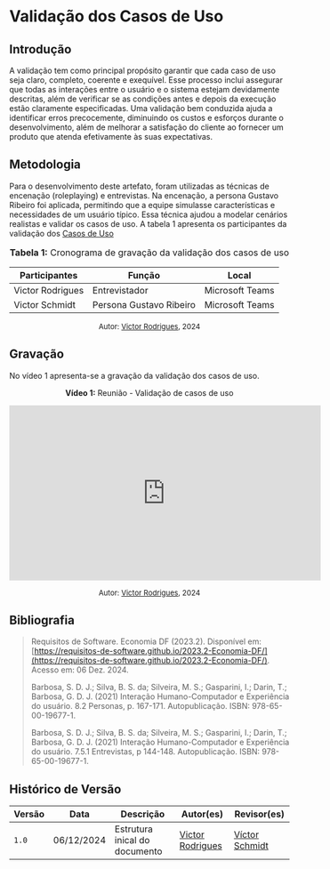 # Validação dos Casos de Uso

## Introdução

A validação tem como principal propósito garantir que cada caso de uso seja claro, completo, coerente e exequível. Esse processo inclui assegurar que todas as interações entre o usuário e o sistema estejam devidamente descritas, além de verificar se as condições antes e depois da execução estão claramente especificadas. Uma validação bem conduzida ajuda a identificar erros precocemente, diminuindo os custos e esforços durante o desenvolvimento, além de melhorar a satisfação do cliente ao fornecer um produto que atenda efetivamente às suas expectativas.

## Metodologia

Para o desenvolvimento deste artefato, foram utilizadas as técnicas de encenação (roleplaying) e entrevistas. Na encenação, a persona Gustavo Ribeiro foi aplicada, permitindo que a equipe simulasse características e necessidades de um usuário típico. Essa técnica ajudou a modelar cenários realistas e validar os casos de uso. A tabela 1 apresenta os participantes da validação dos [Casos de Uso](./casos-de-uso.md)

<center>
<font size="3"><p style="text-align: center"><b>Tabela 1:</b> Cronograma de gravação da validação dos casos de uso</p></font>

| Participantes | Função | Local      |
|---------------|--------|------------|
| Victor Rodrigues | Entrevistador | Microsoft Teams |
| Victor Schmidt | Persona Gustavo Ribeiro | Microsoft Teams |

<font size="2"><p style="text-align: center">Autor: [Victor Rodrigues](https://github.com/ViictorHugoo), 2024</p></font>
</center>


## Gravação

No vídeo 1 apresenta-se a gravação da validação dos casos de uso.

<div align="center">

<p style="text-align: center"><b>Vídeo 1:</b> Reunião - Validação de casos de uso</p>

<iframe width="560" height="315" src="https://www.youtube.com/embed/fu17pZzb_qA?si=-XoM03Ft51RcWQe3" title="YouTube video player" frameborder="0" allow="accelerometer; autoplay; clipboard-write; encrypted-media; gyroscope; picture-in-picture; web-share" referrerpolicy="strict-origin-when-cross-origin" allowfullscreen></iframe>

<font size="2"><p style="text-align: center">Autor: <a href="https://github.com/ViictorHugoo">Victor Rodrigues</a>, 2024</p></font>
</div>


## Bibliografia

> Requisitos de Software. Economia DF (2023.2). Disponível em: [https://requisitos-de-software.github.io/2023.2-Economia-DF/](https://requisitos-de-software.github.io/2023.2-Economia-DF/). Acesso em: 06 Dez. 2024.
>
> Barbosa, S. D. J.; Silva, B. S. da; Silveira, M. S.; Gasparini, I.; Darin, T.; Barbosa, G. D. J. (2021) Interação Humano-Computador e Experiência do usuário. 8.2 Personas, p. 167-171. Autopublicação. ISBN: 978-65-00-19677-1.
>
> Barbosa, S. D. J.; Silva, B. S. da; Silveira, M. S.; Gasparini, I.; Darin, T.; Barbosa, G. D. J. (2021) Interação Humano-Computador e Experiência do usuário. 7.5.1 Entrevistas, p 144-148. Autopublicação. ISBN: 978-65-00-19677-1.


## Histórico de Versão

| Versão | Data       | Descrição                                    | Autor(es)                                        | Revisor(es)                                      |
| ------ | ---------- | -------------------------------------------- | ------------------------------------------------ | ------------------------------------------------ |
| `1.0`  | 06/12/2024 | Estrutura inical do documento                | [Victor Rodrigues](https://github.com/ViictorHugoo) | [Víctor Schmidt](https://github.com/moonshinerd)  | 
